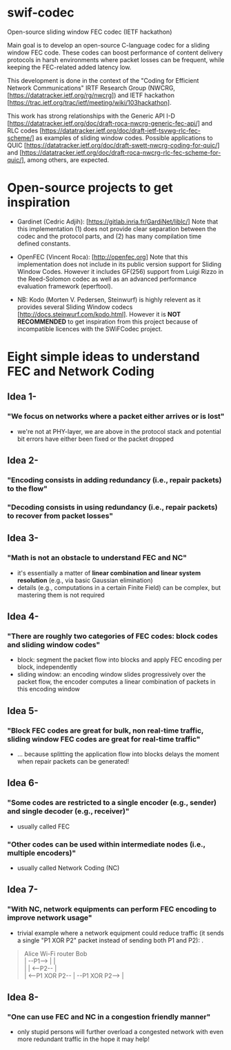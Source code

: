 # swif-codec
Open-source sliding window FEC codec (IETF hackathon)

Main goal is to develop an open-source C-language codec for a sliding window FEC code. These codes can boost performance of content delivery protocols in harsh environments where packet losses can be frequent, while keeping the FEC-related added latency low.

This development is done in the context of the "Coding for Efficient Network Communications" IRTF Research Group (NWCRG, [https://datatracker.ietf.org/rg/nwcrg]) and IETF hackathon [https://trac.ietf.org/trac/ietf/meeting/wiki/103hackathon].

This work has strong relationships with the Generic API I-D [https://datatracker.ietf.org/doc/draft-roca-nwcrg-generic-fec-api/] and RLC codes [https://datatracker.ietf.org/doc/draft-ietf-tsvwg-rlc-fec-scheme/] as examples of sliding window codes. Possible applications to QUIC [https://datatracker.ietf.org/doc/draft-swett-nwcrg-coding-for-quic/] and [https://datatracker.ietf.org/doc/draft-roca-nwcrg-rlc-fec-scheme-for-quic/], among others, are expected. 

# Open-source projects to get inspiration

- Gardinet (Cedric Adjih): [https://gitlab.inria.fr/GardiNet/liblc/]
	Note that this implementation (1) does not provide clear separation between the codec and the protocol parts, and (2) has many compilation time defined constants.

- OpenFEC (Vincent Roca): [http://openfec.org]
	Note that this implementation does not include in its public version support for Sliding Window Codes.
	However it includes GF(256) support from Luigi Rizzo in the Reed-Solomon codec as well as an advanced performance evaluation framework (eperftool).

- NB: Kodo (Morten V. Pedersen, Steinwurf) is highly relevent as it provides several Sliding Window codecs [http://docs.steinwurf.com/kodo.html].
	However it is **NOT RECOMMENDED** to get inspiration from this project because of incompatible licences with the SWiFCodec project.


# Eight simple ideas to understand FEC and Network Coding

## Idea 1-
### "We focus on networks where a packet either arrives or is lost"
- we're not at PHY-layer, we are above in the protocol stack and potential bit errors have either been fixed or the packet dropped

## Idea 2-
### "Encoding consists in adding redundancy (i.e., repair packets) to the flow"

### "Decoding consists in using redundancy (i.e., repair packets) to recover from packet losses"

## Idea 3-
### "Math is not an obstacle to understand FEC and NC"
- it's essentially a matter of **linear combination and linear system resolution** (e.g., via basic Gaussian elimination)
- details (e.g., computations in a certain Finite Field) can be complex, but mastering them is not required

## Idea 4-
### "There are roughly two categories of FEC codes: block codes and sliding window codes"
- block: segment the packet flow into blocks and apply FEC encoding per block, independently
- sliding window: an encoding window slides progressively over the packet flow, the encoder computes a linear combination of packets in this encoding window

## Idea 5-
### "Block FEC codes are great for bulk, non real-time traffic, sliding window FEC codes are great for real-time traffic"
- ... because splitting the application flow into blocks delays the moment when repair packets can be generated!

## Idea 6-
### "Some codes are restricted to a single encoder (e.g., sender) and single decoder (e.g., receiver)"
- usually called FEC

### "Other codes can be used within intermediate nodes (i.e., multiple encoders)"
- usually called Network Coding (NC)

## Idea 7-
### "With NC, network equipments can perform FEC encoding to improve network usage"
- trivial example where a network equipment could reduce traffic (it sends a single "P1 XOR P2" packet instead of sending both P1 and P2):
.     

>    Alice          Wi-Fi router          Bob    
>      |    --P1-->      |                 |    
>      |                 |     <--P2--     |    
>      | <--P1 XOR P2--  |  --P1 XOR P2--> |    

## Idea 8-
### "One can use FEC and NC in a congestion friendly manner"
- only stupid persons will further overload a congested network with even more redundant traffic in the hope it may help!
